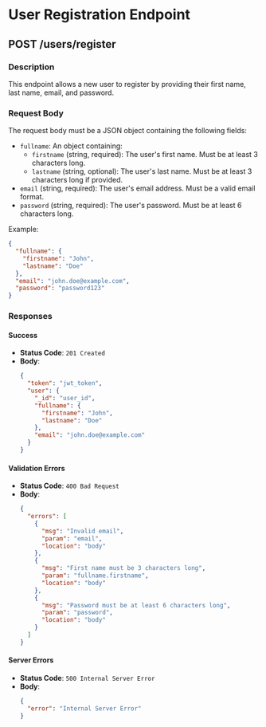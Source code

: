 # User Registration Endpoint

## POST /users/register

### Description
This endpoint allows a new user to register by providing their first name, last name, email, and password.

### Request Body
The request body must be a JSON object containing the following fields:
- `fullname`: An object containing:
  - `firstname` (string, required): The user's first name. Must be at least 3 characters long.
  - `lastname` (string, optional): The user's last name. Must be at least 3 characters long if provided.
- `email` (string, required): The user's email address. Must be a valid email format.
- `password` (string, required): The user's password. Must be at least 6 characters long.

Example:
```json
{
  "fullname": {
    "firstname": "John",
    "lastname": "Doe"
  },
  "email": "john.doe@example.com",
  "password": "password123"
}
```

### Responses

#### Success
- **Status Code**: `201 Created`
- **Body**:
  ```json
  {
    "token": "jwt_token",
    "user": {
      "_id": "user_id",
      "fullname": {
        "firstname": "John",
        "lastname": "Doe"
      },
      "email": "john.doe@example.com"
    }
  }
  ```

#### Validation Errors
- **Status Code**: `400 Bad Request`
- **Body**:
  ```json
  {
    "errors": [
      {
        "msg": "Invalid email",
        "param": "email",
        "location": "body"
      },
      {
        "msg": "First name must be 3 characters long",
        "param": "fullname.firstname",
        "location": "body"
      },
      {
        "msg": "Password must be at least 6 characters long",
        "param": "password",
        "location": "body"
      }
    ]
  }
  ```

#### Server Errors
- **Status Code**: `500 Internal Server Error`
- **Body**:
  ```json
  {
    "error": "Internal Server Error"
  }
  ```
